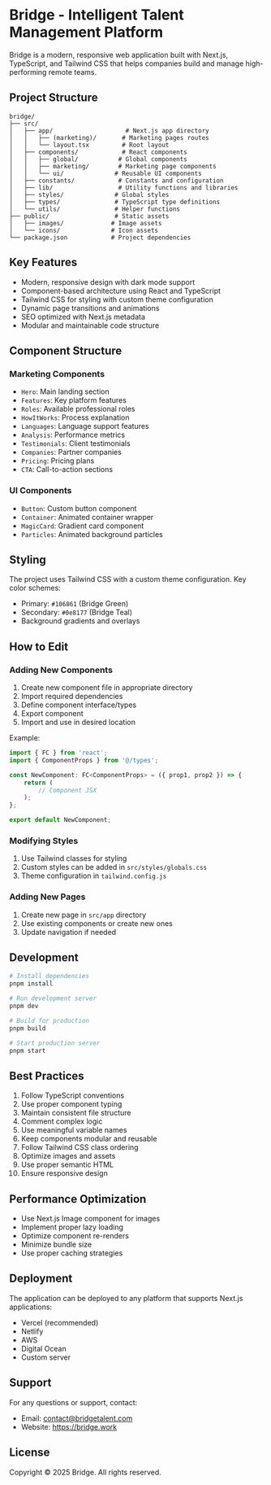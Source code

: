 # Bridge - Intelligent Talent Management Platform

Bridge is a modern, responsive web application built with Next.js, TypeScript, and Tailwind CSS that helps companies build and manage high-performing remote teams.

## Project Structure

```
bridge/
├── src/
│   ├── app/                    # Next.js app directory
│   │   ├── (marketing)/       # Marketing pages routes
│   │   └── layout.tsx         # Root layout
│   ├── components/            # React components
│   │   ├── global/           # Global components
│   │   ├── marketing/        # Marketing page components
│   │   └── ui/              # Reusable UI components
│   ├── constants/            # Constants and configuration
│   ├── lib/                  # Utility functions and libraries
│   ├── styles/              # Global styles
│   ├── types/               # TypeScript type definitions
│   └── utils/               # Helper functions
├── public/                  # Static assets
│   ├── images/             # Image assets
│   └── icons/              # Icon assets
└── package.json            # Project dependencies
```

## Key Features

- Modern, responsive design with dark mode support
- Component-based architecture using React and TypeScript
- Tailwind CSS for styling with custom theme configuration
- Dynamic page transitions and animations
- SEO optimized with Next.js metadata
- Modular and maintainable code structure

## Component Structure

### Marketing Components
- `Hero`: Main landing section
- `Features`: Key platform features
- `Roles`: Available professional roles
- `HowItWorks`: Process explanation
- `Languages`: Language support features
- `Analysis`: Performance metrics
- `Testimonials`: Client testimonials
- `Companies`: Partner companies
- `Pricing`: Pricing plans
- `CTA`: Call-to-action sections

### UI Components
- `Button`: Custom button component
- `Container`: Animated container wrapper
- `MagicCard`: Gradient card component
- `Particles`: Animated background particles

## Styling

The project uses Tailwind CSS with a custom theme configuration. Key color schemes:
- Primary: `#106861` (Bridge Green)
- Secondary: `#0e8177` (Bridge Teal)
- Background gradients and overlays

## How to Edit

### Adding New Components
1. Create new component file in appropriate directory
2. Import required dependencies
3. Define component interface/types
4. Export component
5. Import and use in desired location

Example:
```typescript
import { FC } from 'react';
import { ComponentProps } from '@/types';

const NewComponent: FC<ComponentProps> = ({ prop1, prop2 }) => {
    return (
        // Component JSX
    );
};

export default NewComponent;
```

### Modifying Styles
1. Use Tailwind classes for styling
2. Custom styles can be added in `src/styles/globals.css`
3. Theme configuration in `tailwind.config.js`

### Adding New Pages
1. Create new page in `src/app` directory
2. Use existing components or create new ones
3. Update navigation if needed

## Development

```bash
# Install dependencies
pnpm install

# Run development server
pnpm dev

# Build for production
pnpm build

# Start production server
pnpm start
```

## Best Practices

1. Follow TypeScript conventions
2. Use proper component typing
3. Maintain consistent file structure
4. Comment complex logic
5. Use meaningful variable names
6. Keep components modular and reusable
7. Follow Tailwind CSS class ordering
8. Optimize images and assets
9. Use proper semantic HTML
10. Ensure responsive design

## Performance Optimization

- Use Next.js Image component for images
- Implement proper lazy loading
- Optimize component re-renders
- Minimize bundle size
- Use proper caching strategies

## Deployment

The application can be deployed to any platform that supports Next.js applications:
- Vercel (recommended)
- Netlify
- AWS
- Digital Ocean
- Custom server

## Support

For any questions or support, contact:
- Email: contact@bridgetalent.com
- Website: https://bridge.work

## License

Copyright © 2025 Bridge. All rights reserved.
